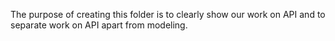 The purpose of creating this folder is to clearly show our work on API and to separate work on API apart from modeling.
